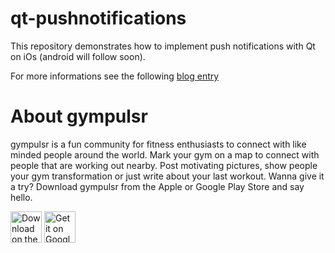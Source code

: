 # qt-pushnotifications

This repository demonstrates how to implement push notifications with Qt on iOs (android will follow soon).

For more informations see the following [blog entry](https://gympulsr.com/blog/qt/2017/03/08/push-notification-ios-qt.html)

About gympulsr
==============

gympulsr is a fun community for fitness enthusiasts to connect with like minded people around the world. Mark your gym on a map to connect with people that are working out nearby. Post motivating pictures, show people your gym transformation or just write about your last workout.
Wanna give it a try? Download gympulsr from the Apple or Google Play Store and say hello.

<a style="margin-bottom: 0;" href='
https://itunes.apple.com/us/app/apple-store/id1202562137?mt=8'><img alt='Download on the App Store' src='https://gympulsr.com/blog/assets/article_images/2017-02-23-working-with-qt-mobile/apple-store-badge.png' height="50px"/></a>
<a style="margin-bottom: 0;" href='https://play.google.com/store/apps/details?id=com.gympulsr.gympulsr'><img alt='Get it on Google Play' src='https://gympulsr.com/blog/assets/article_images/2017-02-23-working-with-qt-mobile/google-play-badge.png' height="50px"/></a>

